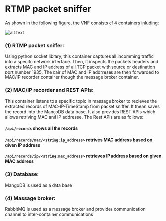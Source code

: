 # RTMP packet sniffer

As shown in the following figure, the VNF consists of 4 containers inluding: 

![alt text](https://github.com/CN-UPB/Pishahang/blob/master/pish-examples/vnfs/packet_sniffer/figures/arc.png)

### (1) RTMP packet sniffer: 

Using python socket library, this container captures all incomming traffic into a specifc network interface. Then, it inspects the packets headers and extracts MAC and IP address of all TCP packet with source or destination port number 1935. The pair of MAC and IP addrreses are then forwarded to MAC/IP recorder container though the message broker container. 

### (2) MAC/IP recorder and REST APIs: 

This container listens to a specific topic in massage broker to recieves the extracted records of MAC-IP-TimeStamp from packet sniffer. It thean saves the record into the MangoDB data base. It also provides REST APIs which allows retriving MAC and IP addresse. The Rest APIs are as follows:

#### `/api/records`  shows all the records
#### `/api/records/mac/<string:ip_address>` retrives MAC address based on given IP address
#### `/api/records/ip/<string:mac_address>` retrieves IP address based on given MAC address

### (3) Database: 

MangoDB is used as a data base

### (4) Massage broker: 

RabbitMQ is used as a message broker and provides communication channel to inter-container communications
